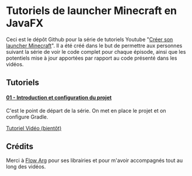 # Tutoriels de launcher Minecraft en JavaFX

Ceci est le dépôt Github pour la série de tutoriels Youtube "[Créer son launcher Minecraft](https://www.youtube.com/playlist?list=PL4Iry42iWxQQo-xMzk2BRO1YOoHgG-slU)".
Il a été créé dans le but de permettre aux personnes suivant la série de voir le code complet pour chaque épisode, ainsi que 
les potentiels mise à jour apportées par rapport au code présenté dans les vidéos.

## Tutoriels

#### [01 - Introduction et configuration du projet](https://github.com/Bricklou/javafx-launcher/tree/video-1)

C'est le point de départ de la série. On met en place le projet et on configure Gradle.

[Tutoriel Vidéo (bientôt)]()

## Crédits

Merci à [Flow Arg](https://github.com/FlowArg) pour ses librairies et pour m'avoir accompagnés tout au long des vidéos. 